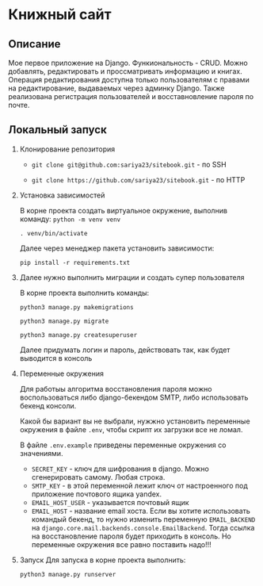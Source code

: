 # Книжный сайт
## Описание
Мое первое приложение на Django. Функиональность - CRUD. Можно добавлять, редактировать и проссматривать информацию и книгах. Операция редактирования доступна только пользователям с правами на редактирование, выдаваемых через админку Django. Также реализована регистрация пользователей и восставновление пароля по почте.
## Локальный запуск
1. Клонирование репозитория
    
    - `git clone git@github.com:sariya23/sitebook.git` - по SSH
    
    - `git clone https://github.com/sariya23/sitebook.git` - по HTTP
2. Установка зависимостей
    
     В корне проекта создать виртуальное окружение, выполнив команду:
    `python -m venv venv`
   
   `. venv/bin/activate`
    
    Далее через менеджер пакета установить зависимости:
    
    `pip install -r requirements.txt`

3. Далее нужно выполнить миграции и создать супер пользователя
   
   В корне проекта выполнить команды:
   
   `python3 manage.py makemigrations`
   
   `python3 manage.py migrate`

   `python3 manage.py createsuperuser`
   
   Далее придумать логин и пароль, действовать так, как будет выводится в консоль
   
4. Переменные окружения
   
   Для работыы алгоритма восстановления пароля можно воспользоваться либо django-бекендом SMTP, либо использовать бекенд консоли. 
   
   Какой бы вариант вы не выбрали, нужжно установить переменные окружения в файле `.env`, чтобы скрипт их загрузки все не ломал.
   
   В файле `.env.example` приведены переменные окружения со значениями.
   
   - `SECRET_KEY` - ключ для шифрования в django. Можно сгенерировать самому. Любая строка. 
   - `SMTP_KEY` - в этой переменной лежит ключ от настроенного под приложение почтового ящика yandex. 
   - `EMAIL_HOST_USER` - указывается почтовый ящик
   - `EMAIL_HOST` - название email хоста.
   Если вы хотите использовать командый бекенд, то нужно изменить переменную `EMAIL_BACKEND` на `django.core.mail.backends.console.EmailBackend`. Тогда ссылка на восстановление пароля будет приходить в консоль. Но переменные окружения все равно поставить надо!!!
5. Запуск
   Для запуска в корне проекта выполнить:

   `python3 manage.py runserver`
   